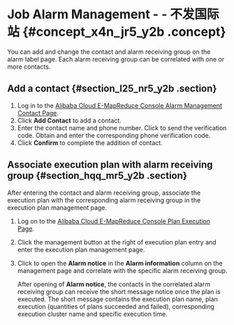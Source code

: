 # Job Alarm Management - - 不发国际站 {#concept_x4n_jr5_y2b .concept}

You can add and change the contact and alarm receiving group on the alarm label page. Each alarm receiving group can be correlated with one or more contacts.

## Add a contact {#section_l25_nr5_y2b .section}

1.  Log in to the [Alibaba Cloud E-MapReduce Console Alarm Management Contact Page](https://emr.console.aliyun.com/?spm=5176.doc28084.2.1.gxpx8G#/alarm/cn-hangzhou/person).
2.  Click **Add Contact** to add a contact.
3.  Enter the contact name and phone number. Click to send the verification code. Obtain and enter the corresponding phone verification code.
4.  Click **Confirm** to complete the addition of contact.

## Associate execution plan with alarm receiving group {#section_hqq_mr5_y2b .section}

After entering the contact and alarm receiving group, associate the execution plan with the corresponding alarm receiving group in the execution plan management page.

1.  Log on to the [Alibaba Cloud E-MapReduce Console Plan Execution Page](https://emr.console.aliyun.com/#/schedule/region/cn-hangzhou).
2.  Click the management button at the right of execution plan entry and enter the execution plan management page.
3.  Click to open the **Alarm notice** in the **Alarm information** column on the management page and correlate with the specific alarm receiving group.

    After opening of **Alarm notice**, the contacts in the correlated alarm receiving group can receive the short message notice once the plan is executed. The short message contains the execution plan name, plan execution \(quantities of plans succeeded and failed\), corresponding execution cluster name and specific execution time.


